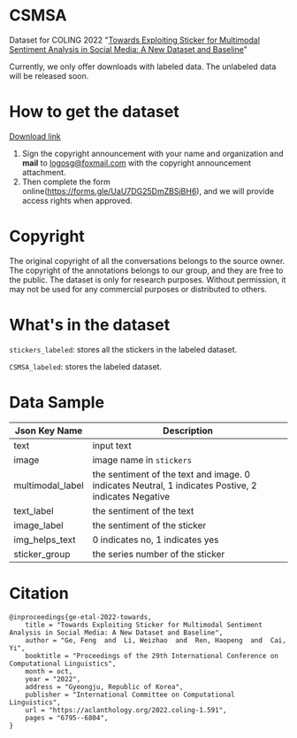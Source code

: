 # CSMSA

Dataset for COLING 2022 "[Towards Exploiting Sticker for Multimodal Sentiment Analysis in Social Media: A New Dataset and Baseline](https://aclanthology.org/2022.coling-1.591.pdf)"

Currently, we only offer downloads with labeled data. The unlabeled data will be released soon.

# How to get the dataset

[Download link](https://drive.google.com/drive/folders/1x1B6-Ucus5nlAtqMNRZClx2v2M_RMVcF?usp=share_link)

1. Sign the copyright announcement with your name and organization and **mail** to logosg@foxmail.com with the copyright announcement attachment.
2. Then complete the form online(https://forms.gle/UaU7DG25DmZBSjBH6), and we will provide access rights when approved.

# Copyright

The original copyright of all the conversations belongs to the source owner. The copyright of the annotations belongs to our group, and they are free to the public. The dataset is only for research purposes. Without permission, it may not be used for any commercial purposes or distributed to others.

# What's in the dataset

`stickers_labeled`: stores all the stickers in the labeled dataset.

`CSMSA_labeled`: stores the labeled dataset.

# Data Sample

| Json Key Name    | Description                                                  |
| ---------------- | ------------------------------------------------------------ |
| text             | input text                                                   |
| image            | image name in `stickers`                                     |
| multimodal_label | the sentiment of the text and image. 0 indicates Neutral, 1 indicates Postive, 2 indicates Negative |
| text_label       | the sentiment of the text                                    |
| image_label      | the sentiment of the sticker                                 |
| img_helps_text   | 0 indicates no, 1 indicates yes                              |
| sticker_group    | the series number of the sticker                             |



# Citation

```
@inproceedings{ge-etal-2022-towards,
    title = "Towards Exploiting Sticker for Multimodal Sentiment Analysis in Social Media: A New Dataset and Baseline",
    author = "Ge, Feng  and  Li, Weizhao  and  Ren, Haopeng  and  Cai, Yi",
    booktitle = "Proceedings of the 29th International Conference on Computational Linguistics",
    month = oct,
    year = "2022",
    address = "Gyeongju, Republic of Korea",
    publisher = "International Committee on Computational Linguistics",
    url = "https://aclanthology.org/2022.coling-1.591",
    pages = "6795--6804",
}
```

